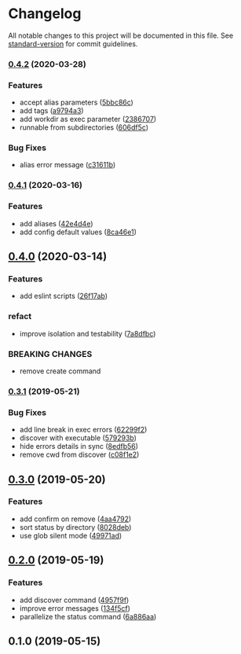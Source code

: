 # Changelog

All notable changes to this project will be documented in this file. See [standard-version](https://github.com/conventional-changelog/standard-version) for commit guidelines.

### [0.4.2](https://github.com/throskam/eko/compare/v0.4.1...v0.4.2) (2020-03-28)


### Features

* accept alias parameters ([5bbc86c](https://github.com/throskam/eko/commit/5bbc86c69b52efcc04a419a29e67c703b677bc80))
* add tags ([a9794a3](https://github.com/throskam/eko/commit/a9794a381709f4fcc28058a8ebec699aef8f7ee7))
* add workdir as exec parameter ([2386707](https://github.com/throskam/eko/commit/2386707e4d304287f5cc380627155125dacc51f7))
* runnable from subdirectories ([606df5c](https://github.com/throskam/eko/commit/606df5cce4e1022bef7e73ab5acc510338c6ff84))


### Bug Fixes

* alias error message ([c31611b](https://github.com/throskam/eko/commit/c31611b6f4bc7fc2364f5794d84d1c697a746f57))

### [0.4.1](https://github.com/throskam/eko/compare/v0.4.0...v0.4.1) (2020-03-16)


### Features

* add aliases ([42e4d4e](https://github.com/throskam/eko/commit/42e4d4e067adbbb7d4bb8acb2e29bcc0fbb4cdae))
* add config default values ([8ca46e1](https://github.com/throskam/eko/commit/8ca46e10343b2a60425299a124cde8f146feea5b))

## [0.4.0](https://github.com/throskam/eko/compare/v0.3.1...v0.4.0) (2020-03-14)


### Features

* add eslint scripts ([26f17ab](https://github.com/throskam/eko/commit/26f17ab))


### refact

* improve isolation and testability ([7a8dfbc](https://github.com/throskam/eko/commit/7a8dfbc))


### BREAKING CHANGES

* remove create command



### [0.3.1](https://github.com/throskam/eko/compare/v0.3.0...v0.3.1) (2019-05-21)


### Bug Fixes

* add line break in exec errors ([62299f2](https://github.com/throskam/eko/commit/62299f2))
* discover with executable ([579293b](https://github.com/throskam/eko/commit/579293b))
* hide errors details in sync ([8edfb56](https://github.com/throskam/eko/commit/8edfb56))
* remove cwd from discover ([c08f1e2](https://github.com/throskam/eko/commit/c08f1e2))



## [0.3.0](https://github.com/throskam/eko/compare/v0.2.0...v0.3.0) (2019-05-20)


### Features

* add confirm on remove ([4aa4792](https://github.com/throskam/eko/commit/4aa4792))
* sort status by directory ([8028deb](https://github.com/throskam/eko/commit/8028deb))
* use glob silent mode ([49971ad](https://github.com/throskam/eko/commit/49971ad))



## [0.2.0](https://github.com/throskam/eko/compare/v0.1.0...v0.2.0) (2019-05-19)


### Features

* add discover command ([4957f9f](https://github.com/throskam/eko/commit/4957f9f))
* improve error messages ([134f5cf](https://github.com/throskam/eko/commit/134f5cf))
* parallelize the status command ([6a886aa](https://github.com/throskam/eko/commit/6a886aa))



## 0.1.0 (2019-05-15)
